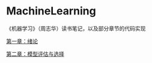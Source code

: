 # MachineLearning
《机器学习》（周志华）读书笔记，以及部分章节的代码实现

[第一章：绪论](机器学习.md#绪论)

[第二章：模型评估与选择](机器学习.md#模型评估与选择)
